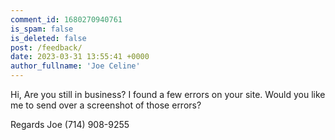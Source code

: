 ```yaml
---
comment_id: 1680270940761
is_spam: false
is_deleted: false
post: /feedback/
date: 2023-03-31 13:55:41 +0000
author_fullname: 'Joe Celine'
---
```


Hi, 
Are you still in business? 
I found a few errors on your site.
Would you like me to send over a screenshot of those errors?

Regards
Joe
(714) 908-9255
